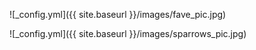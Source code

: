 ![_config.yml]({{ site.baseurl }}/images/fave_pic.jpg)

![_config.yml]({{ site.baseurl }}/images/sparrows_pic.jpg)
